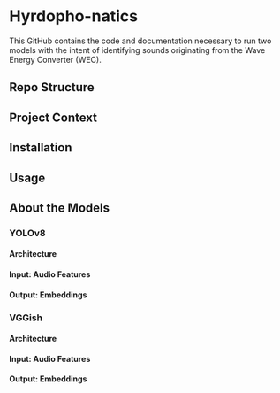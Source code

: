 # Hyrdopho-natics

This GitHub contains the code and documentation necessary to run two models
with the intent of identifying sounds originating from the Wave Energy
Converter (WEC). 

## Repo Structure

## Project Context

## Installation

## Usage

## About the Models

### YOLOv8

#### Architecture

#### Input: Audio Features

#### Output: Embeddings

### VGGish

#### Architecture

#### Input: Audio Features

#### Output: Embeddings
